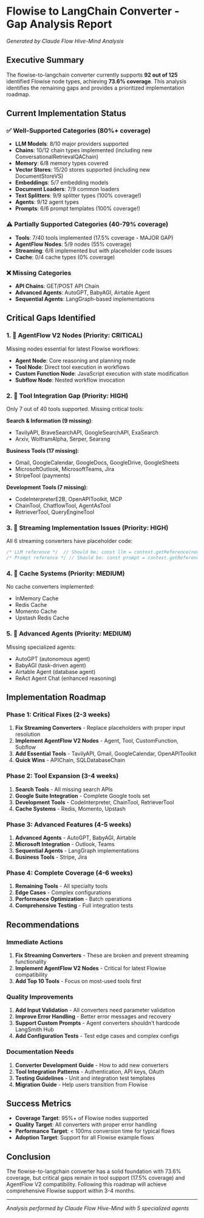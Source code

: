 # Flowise to LangChain Converter - Gap Analysis Report

*Generated by Claude Flow Hive-Mind Analysis*

## Executive Summary

The flowise-to-langchain converter currently supports **92 out of 125** identified Flowise node types, achieving **73.6% coverage**. This analysis identifies the remaining gaps and provides a prioritized implementation roadmap.

## Current Implementation Status

### ✅ Well-Supported Categories (80%+ coverage)
- **LLM Models**: 8/10 major providers supported
- **Chains**: 10/12 chain types implemented (including new ConversationalRetrievalQAChain)
- **Memory**: 6/8 memory types covered
- **Vector Stores**: 15/20 stores supported (including new DocumentStoreVS)
- **Embeddings**: 5/7 embedding models
- **Document Loaders**: 7/9 common loaders
- **Text Splitters**: 9/9 splitter types (100% coverage!)
- **Agents**: 9/12 agent types
- **Prompts**: 6/6 prompt templates (100% coverage!)

### ⚠️ Partially Supported Categories (40-79% coverage)
- **Tools**: 7/40 tools implemented (17.5% coverage - MAJOR GAP)
- **AgentFlow Nodes**: 5/9 nodes (55% coverage)
- **Streaming**: 6/6 implemented but with placeholder code issues
- **Cache**: 0/4 cache types (0% coverage)

### ❌ Missing Categories
- **API Chains**: GET/POST API Chain
- **Advanced Agents**: AutoGPT, BabyAGI, Airtable Agent
- **Sequential Agents**: LangGraph-based implementations

## Critical Gaps Identified

### 1. 🚨 AgentFlow V2 Nodes (Priority: CRITICAL)
Missing nodes essential for latest Flowise workflows:
- **Agent Node**: Core reasoning and planning node
- **Tool Node**: Direct tool execution in workflows
- **Custom Function Node**: JavaScript execution with state modification
- **Subflow Node**: Nested workflow invocation

### 2. 🔧 Tool Integration Gap (Priority: HIGH)
Only 7 out of 40 tools supported. Missing critical tools:

**Search & Information (9 missing)**:
- TavilyAPI, BraveSearchAPI, GoogleSearchAPI, ExaSearch
- Arxiv, WolframAlpha, Serper, Searxng

**Business Tools (17 missing)**:
- Gmail, GoogleCalendar, GoogleDocs, GoogleDrive, GoogleSheets
- MicrosoftOutlook, MicrosoftTeams, Jira
- StripeTool (payments)

**Development Tools (7 missing)**:
- CodeInterpreterE2B, OpenAPIToolkit, MCP
- ChainTool, ChatflowTool, AgentAsTool
- RetrieverTool, QueryEngineTool

### 3. 🔄 Streaming Implementation Issues (Priority: HIGH)
All 6 streaming converters have placeholder code:
```typescript
/* LLM reference */  // Should be: const llm = context.getReference(node.inputs.llm)
/* Prompt reference */ // Should be: const prompt = context.getReference(node.inputs.prompt)
```

### 4. 💾 Cache Systems (Priority: MEDIUM)
No cache converters implemented:
- InMemory Cache
- Redis Cache
- Momento Cache
- Upstash Redis Cache

### 5. 🤖 Advanced Agents (Priority: MEDIUM)
Missing specialized agents:
- AutoGPT (autonomous agent)
- BabyAGI (task-driven agent)
- Airtable Agent (database agent)
- ReAct Agent Chat (enhanced reasoning)

## Implementation Roadmap

### Phase 1: Critical Fixes (2-3 weeks)
1. **Fix Streaming Converters** - Replace placeholders with proper input resolution
2. **Implement AgentFlow V2 Nodes** - Agent, Tool, CustomFunction, Subflow
3. **Add Essential Tools** - TavilyAPI, Gmail, GoogleCalendar, OpenAPIToolkit
4. **Quick Wins** - APIChain, SQLDatabaseChain

### Phase 2: Tool Expansion (3-4 weeks)
1. **Search Tools** - All missing search APIs
2. **Google Suite Integration** - Complete Google tools set
3. **Development Tools** - CodeInterpreter, ChainTool, RetrieverTool
4. **Cache Systems** - Redis, Momento, Upstash

### Phase 3: Advanced Features (4-5 weeks)
1. **Advanced Agents** - AutoGPT, BabyAGI, Airtable
2. **Microsoft Integration** - Outlook, Teams
3. **Sequential Agents** - LangGraph implementations
4. **Business Tools** - Stripe, Jira

### Phase 4: Complete Coverage (4-6 weeks)
1. **Remaining Tools** - All specialty tools
2. **Edge Cases** - Complex configurations
3. **Performance Optimization** - Batch operations
4. **Comprehensive Testing** - Full integration tests

## Recommendations

### Immediate Actions
1. **Fix Streaming Converters** - These are broken and prevent streaming functionality
2. **Implement AgentFlow V2 Nodes** - Critical for latest Flowise compatibility
3. **Add Top 10 Tools** - Focus on most-used tools first

### Quality Improvements
1. **Add Input Validation** - All converters need parameter validation
2. **Improve Error Handling** - Better error messages and recovery
3. **Support Custom Prompts** - Agent converters shouldn't hardcode LangSmith Hub
4. **Add Configuration Tests** - Test edge cases and complex configs

### Documentation Needs
1. **Converter Development Guide** - How to add new converters
2. **Tool Integration Patterns** - Authentication, API keys, OAuth
3. **Testing Guidelines** - Unit and integration test templates
4. **Migration Guide** - Help users transition from Flowise

## Success Metrics

- **Coverage Target**: 95%+ of Flowise nodes supported
- **Quality Target**: All converters with proper error handling
- **Performance Target**: < 100ms conversion time for typical flows
- **Adoption Target**: Support for all Flowise example flows

## Conclusion

The flowise-to-langchain converter has a solid foundation with 73.6% coverage, but critical gaps remain in tool support (17.5% coverage) and AgentFlow V2 compatibility. Following this roadmap will achieve comprehensive Flowise support within 3-4 months.

---
*Analysis performed by Claude Flow Hive-Mind with 5 specialized agents*